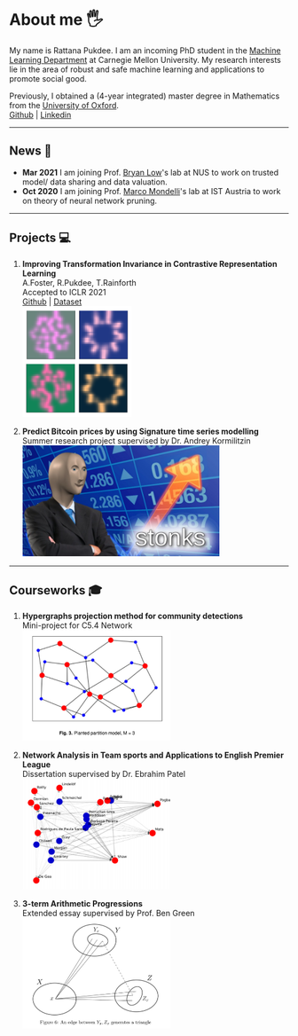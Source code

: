 # About me 🖐
My name is Rattana Pukdee. I am an incoming PhD student in the [Machine Learning Department](https://www.ml.cmu.edu/) at Carnegie Mellon University. My research interests lie in the area of robust and safe machine learning and applications to promote social good. <br>

Previously, I obtained a (4-year integrated) master degree in Mathematics from the [University of Oxford](https://www.maths.ox.ac.uk/). <br>
[Github](https://github.com/rattaoup) | [Linkedin](linkedin.com/in/rattana-pukdee)

***

## News 📢
* **Mar 2021** I am joining Prof. [Bryan Low](https://www.comp.nus.edu.sg/~lowkh/research.html)'s lab at NUS to work on trusted model/ data sharing and data valuation.
* **Oct 2020** I am joining Prof. [Marco Mondelli](https://ist.ac.at/en/research/mondelli-group/)'s lab at IST Austria to work on theory of neural network pruning.

***

## Projects 💻
1. **Improving Transformation Invariance in Contrastive Representation Learning**<br>
A.Foster, R.Pukdee, T.Rainforth <br>
Accepted to ICLR 2021 <br>
[Github](https://github.com/ae-foster/invclr) | [Dataset](https://github.com/rattaoup/spirograph) <br>
[<img src="spirograph3.png"  height="200">](https://arxiv.org/abs/2010.09515)


2. **Predict Bitcoin prices by using Signature time series modelling** <br>
Summer research project supervised by Dr. Andrey Kormilitzin <br>
[<img src="stonk.jpg"  height="200">](https://towardsdatascience.com/predict-bitcoin-prices-by-using-signature-time-series-modelling-cf3100a882cc)

***

## Courseworks 🎓
1. **Hypergraphs projection method for community detections** <br>
Mini-project for C5.4 Network <br>
[<img src="hypergraph.png"  height="200">](Mini_project___Network_2020.pdf)

2. **Network Analysis in Team sports and Applications to English Premier League** <br>
Dissertation supervised by Dr. Ebrahim Patel <br>
[<img src="dissertation.png"  height="200">](Network_dissertation_2020.pdf)

3. **3-term Arithmetic Progressions**<br>
Extended essay supervised by Prof. Ben Green <br>
[<img src="3term_arithmetic.png"  height="200">](3_term_arithmetic_progression_HT.pdf)
